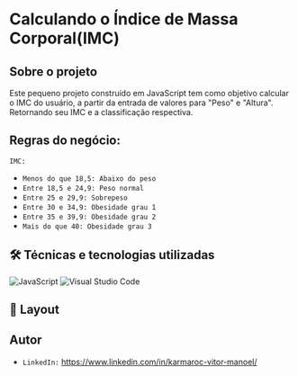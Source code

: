 # Calculando o Índice de Massa Corporal(IMC)

## Sobre o projeto

Este pequeno projeto construído em JavaScript tem como objetivo calcular o IMC do usuário, a partir da entrada de valores para "Peso" e "Altura". Retornando seu IMC e a classificação respectiva.
## Regras do negócio:

``IMC:``
+ ``Menos do que 18,5: Abaixo do peso``
+ ``Entre 18,5 e 24,9: Peso normal``
+ ``Entre 25 e 29,9: Sobrepeso``
+ ``Entre 30 e 34,9: Obesidade grau 1``
+ ``Entre 35 e 39,9: Obesidade grau 2``
+ ``Mais do que 40: Obesidade grau 3``

##  🛠 Técnicas e tecnologias utilizadas

![JavaScript](https://img.shields.io/badge/JavaScript-F7DF1E?style=for-the-badge&logo=javascript&logoColor=black)
![Visual Studio Code](https://img.shields.io/badge/Visual%20Studio%20Code-0078d7.svg?logo=visual-studio-code&logoColor=white)

## 🎨 Layout

## Autor

- ``LinkedIn:`` https://www.linkedin.com/in/karmaroc-vitor-manoel/
